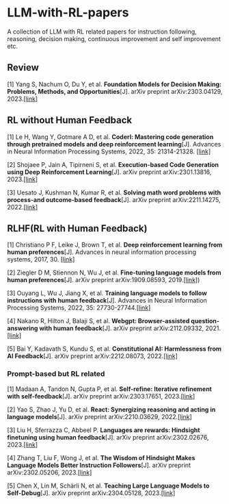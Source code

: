 # LLM-with-RL-papers
A collection of LLM with RL related papers for instruction following, reasoning, decision making, continuous improvement and self improvement etc.

## Review

[1] Yang S, Nachum O, Du Y, et al. **Foundation Models for Decision Making: Problems, Methods, and Opportunities**[J]. arXiv preprint arXiv:2303.04129, 2023.[[link]](https://arxiv.org/pdf/2303.04129)

## RL without Human Feedback

[1] Le H, Wang Y, Gotmare A D, et al. **Coderl: Mastering code generation through pretrained models and deep reinforcement learning**[J]. Advances in Neural Information Processing Systems, 2022, 35: 21314-21328. [[link]](https://proceedings.neurips.cc/paper_files/paper/2022/file/8636419dea1aa9fbd25fc4248e702da4-Paper-Conference.pdf)

[2] Shojaee P, Jain A, Tipirneni S, et al. **Execution-based Code Generation using Deep Reinforcement Learning**[J]. arXiv preprint arXiv:2301.13816, 2023.[[link]](https://arxiv.org/pdf/2301.13816)

[3] Uesato J, Kushman N, Kumar R, et al. **Solving math word problems with process-and outcome-based feedback**[J]. arXiv preprint arXiv:2211.14275, 2022.[[link]](https://arxiv.org/pdf/2211.14275)


## RLHF(RL with Human Feedback)

[1] Christiano P F, Leike J, Brown T, et al. **Deep reinforcement learning from human preferences**[J]. Advances in neural information processing systems, 2017, 30. [[link]](https://proceedings.neurips.cc/paper/2017/file/d5e2c0adad503c91f91df240d0cd4e49-Paper.pdf)

[2] Ziegler D M, Stiennon N, Wu J, et al. **Fine-tuning language models from human preferences**[J]. arXiv preprint arXiv:1909.08593, 2019.[[link]](https://arxiv.org/pdf/1909.08593.pdf))

[3] Ouyang L, Wu J, Jiang X, et al. **Training language models to follow instructions with human feedback**[J]. Advances in Neural Information Processing Systems, 2022, 35: 27730-27744.[[link]](https://proceedings.neurips.cc/paper_files/paper/2022/file/b1efde53be364a73914f58805a001731-Paper-Conference.pdf)

[4] Nakano R, Hilton J, Balaji S, et al. **Webgpt: Browser-assisted question-answering with human feedback**[J]. arXiv preprint arXiv:2112.09332, 2021.[[link]](https://arxiv.org/pdf/2112.09332)

[5] Bai Y, Kadavath S, Kundu S, et al. **Constitutional AI: Harmlessness from AI Feedback**[J]. arXiv preprint arXiv:2212.08073, 2022.[[link]](https://arxiv.org/pdf/2212.08073)

### Prompt-based but RL related 

[1] Madaan A, Tandon N, Gupta P, et al. **Self-refine: Iterative refinement with self-feedback**[J]. arXiv preprint arXiv:2303.17651, 2023.[[link]](https://arxiv.org/pdf/2303.17651)

[2] Yao S, Zhao J, Yu D, et al. **React: Synergizing reasoning and acting in language models**[J]. arXiv preprint arXiv:2210.03629, 2022.[[link]](https://arxiv.org/pdf/2210.03629)

[3] Liu H, Sferrazza C, Abbeel P. **Languages are rewards: Hindsight finetuning using human feedback**[J]. arXiv preprint arXiv:2302.02676, 2023.[[link]](https://arxiv.org/pdf/2302.02676)

[4] Zhang T, Liu F, Wong J, et al. **The Wisdom of Hindsight Makes Language Models Better Instruction Followers**[J]. arXiv preprint arXiv:2302.05206, 2023.[[link]](https://arxiv.org/pdf/2302.05206.pdf)

[5] Chen X, Lin M, Schärli N, et al. **Teaching Large Language Models to Self-Debug**[J]. arXiv preprint arXiv:2304.05128, 2023.[[link]](https://arxiv.org/pdf/2304.05128)








